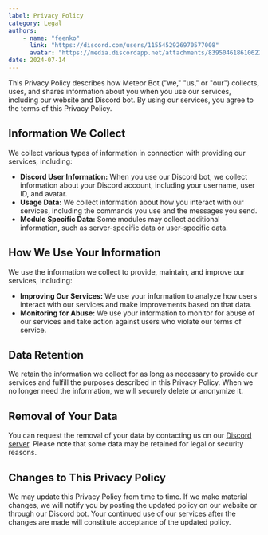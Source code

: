 ```yaml
---
label: Privacy Policy
category: Legal
authors:
    - name: "feenko"
      link: "https://discord.com/users/1155452926970577008"
      avatar: "https://media.discordapp.net/attachments/839504618610622564/1262703126704685096/avatar.png?ex=66978f6d&is=66963ded&hm=ab5798910e3aa842538adca1dc56f0b64c065357ea670097dcaddc509d7e2359&=&format=webp&quality=lossless&width=671&height=671"
date: 2024-07-14
---
```


This Privacy Policy describes how Meteor Bot ("we," "us," or "our") collects, uses, and shares information about you when you use our services, including our website and Discord bot. By using our services, you agree to the terms of this Privacy Policy.

## Information We Collect

We collect various types of information in connection with providing our services, including:

- **Discord User Information:** When you use our Discord bot, we collect information about your Discord account, including your username, user ID, and avatar.
- **Usage Data:** We collect information about how you interact with our services, including the commands you use and the messages you send.
- **Module Specific Data:** Some modules may collect additional information, such as server-specific data or user-specific data.

## How We Use Your Information

We use the information we collect to provide, maintain, and improve our services, including:

- **Improving Our Services:** We use your information to analyze how users interact with our services and make improvements based on that data.
- **Monitoring for Abuse:** We use your information to monitor for abuse of our services and take action against users who violate our terms of service.

## Data Retention

We retain the information we collect for as long as necessary to provide our services and fulfill the purposes described in this Privacy Policy. When we no longer need the information, we will securely delete or anonymize it.

## Removal of Your Data

You can request the removal of your data by contacting us on our [Discord server](https://discord.gg/fVhYe98YPu). Please note that some data may be retained for legal or security reasons.

## Changes to This Privacy Policy

We may update this Privacy Policy from time to time. If we make material changes, we will notify you by posting the updated policy on our website or through our Discord bot. Your continued use of our services after the changes are made will constitute acceptance of the updated policy.
